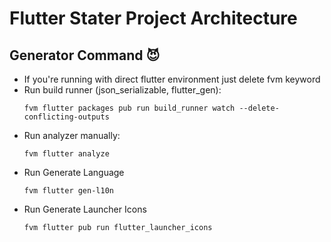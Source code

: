 # Flutter Stater Project Architecture

## Generator Command 😈
- If you're running with direct flutter environment just delete fvm keyword
- Run build runner (json_serializable, flutter_gen):
    ```
    fvm flutter packages pub run build_runner watch --delete-conflicting-outputs
    ```
- Run analyzer manually:
    ```
    fvm flutter analyze
    ```
- Run Generate Language
    ```
    fvm flutter gen-l10n
    ```
- Run Generate Launcher Icons
    ```
    fvm flutter pub run flutter_launcher_icons
    ```